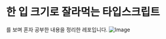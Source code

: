 # 한 입 크기로 잘라먹는 타입스크립트 
를 보며 혼자 공부한 내용을 정리한 레포입니다. 
![Image](https://github.com/user-attachments/assets/5e3a5f7c-38f3-4511-8e31-d50b5d620bb3)
